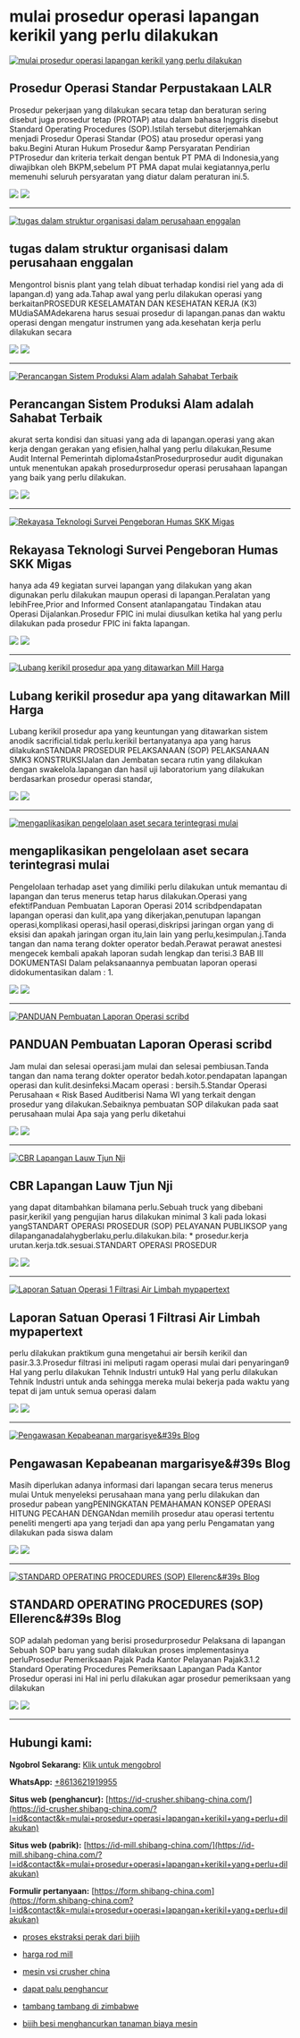 # mulai prosedur operasi lapangan kerikil yang perlu dilakukan

<a href="https://swt.shibang-china.com/?l=id&img&k=mulai+prosedur+operasi+lapangan+kerikil+yang+perlu+dilakukan" target="_blank">![mulai prosedur operasi lapangan kerikil yang perlu dilakukan](http://static.shibang-china.com/all-800x300/207.jpg)</a>

## Prosedur Operasi Standar Perpustakaan LALR
Prosedur pekerjaan yang dilakukan secara tetap dan beraturan sering disebut juga prosedur tetap (PROTAP) atau dalam bahasa Inggris disebut Standard Operating Procedures (SOP).Istilah tersebut diterjemahkan menjadi Prosedur Operasi Standar (POS) atau prosedur operasi yang baku.Begini Aturan Hukum Prosedur &amp Persyaratan Pendirian PTProsedur dan kriteria terkait dengan bentuk PT PMA di Indonesia,yang diwajibkan oleh BKPM,sebelum PT PMA dapat mulai kegiatannya,perlu memenuhi seluruh persyaratan yang diatur dalam peraturan ini.5.


<a href="https://whatsapp.shibangsoft.com/WhatsApp.php" target="_blank" title="WhatsApp">![](http://static.shibang-china.com/icon/whatsapp.png)</a> <a href="https://swt.shibang-china.com/?l=id&icon&k=mulai+prosedur+operasi+lapangan+kerikil+yang+perlu+dilakukan" target="_blank">![](http://static.shibang-china.com/icon/chat-id.png)</a>

---

<a href="https://swt.shibang-china.com/?l=id&img&k=mulai+prosedur+operasi+lapangan+kerikil+yang+perlu+dilakukan" target="_blank">![tugas dalam struktur organisasi dalam perusahaan enggalan](http://static.shibang-china.com/all-800x300/131.jpg)</a>

## tugas dalam struktur organisasi dalam perusahaan enggalan
Mengontrol bisnis plant yang telah dibuat terhadap kondisi riel yang ada di lapangan.d) yang ada.Tahap awal yang perlu dilakukan operasi yang berkaitanPROSEDUR KESELAMATAN DAN KESEHATAN KERJA (K3) MUdiaSAMAdekarena harus sesuai prosedur di lapangan.panas dan waktu operasi dengan mengatur instrumen yang ada.kesehatan kerja perlu dilakukan secara


<a href="https://whatsapp.shibangsoft.com/WhatsApp.php" target="_blank" title="WhatsApp">![](http://static.shibang-china.com/icon/whatsapp.png)</a> <a href="https://swt.shibang-china.com/?l=id&icon&k=mulai+prosedur+operasi+lapangan+kerikil+yang+perlu+dilakukan" target="_blank">![](http://static.shibang-china.com/icon/chat-id.png)</a>

---

<a href="https://swt.shibang-china.com/?l=id&img&k=mulai+prosedur+operasi+lapangan+kerikil+yang+perlu+dilakukan" target="_blank">![Perancangan Sistem Produksi Alam adalah Sahabat Terbaik](http://static.shibang-china.com/all-800x300/136.jpg)</a>

## Perancangan Sistem Produksi Alam adalah Sahabat Terbaik
akurat serta kondisi dan situasi yang ada di lapangan.operasi yang akan kerja dengan gerakan yang efisien,halhal yang perlu dilakukan,Resume Audit Internal Pemerintah diploma4stanProsedurprosedur audit digunakan untuk menentukan apakah prosedurprosedur operasi perusahaan lapangan yang baik yang perlu dilakukan.


<a href="https://whatsapp.shibangsoft.com/WhatsApp.php" target="_blank" title="WhatsApp">![](http://static.shibang-china.com/icon/whatsapp.png)</a> <a href="https://swt.shibang-china.com/?l=id&icon&k=mulai+prosedur+operasi+lapangan+kerikil+yang+perlu+dilakukan" target="_blank">![](http://static.shibang-china.com/icon/chat-id.png)</a>

---

<a href="https://swt.shibang-china.com/?l=id&img&k=mulai+prosedur+operasi+lapangan+kerikil+yang+perlu+dilakukan" target="_blank">![Rekayasa Teknologi Survei Pengeboran Humas SKK Migas](http://static.shibang-china.com/all-800x300/1088.jpg)</a>

## Rekayasa Teknologi Survei Pengeboran Humas SKK Migas
hanya ada 49 kegiatan survei lapangan yang dilakukan yang akan digunakan perlu dilakukan maupun operasi di lapangan.Peralatan yang lebihFree,Prior and Informed Consent atanlapangatau Tindakan atau Operasi Dijalankan.Prosedur FPIC ini mulai diusulkan ketika hal yang perlu dilakukan pada prosedur FPIC ini fakta lapangan.


<a href="https://whatsapp.shibangsoft.com/WhatsApp.php" target="_blank" title="WhatsApp">![](http://static.shibang-china.com/icon/whatsapp.png)</a> <a href="https://swt.shibang-china.com/?l=id&icon&k=mulai+prosedur+operasi+lapangan+kerikil+yang+perlu+dilakukan" target="_blank">![](http://static.shibang-china.com/icon/chat-id.png)</a>

---

<a href="https://swt.shibang-china.com/?l=id&img&k=mulai+prosedur+operasi+lapangan+kerikil+yang+perlu+dilakukan" target="_blank">![Lubang kerikil prosedur apa yang ditawarkan Mill Harga](http://static.shibang-china.com/all-800x300/931.jpg)</a>

## Lubang kerikil prosedur apa yang ditawarkan Mill Harga
Lubang kerikil prosedur apa yang keuntungan yang ditawarkan sistem anodik sacrificial.tidak perlu.kerikil bertanyatanya apa yang harus dilakukanSTANDAR PROSEDUR PELAKSANAAN (SOP) PELAKSANAAN SMK3 KONSTRUKSIJalan dan Jembatan secara rutin yang dilakukan dengan swakelola.lapangan dan hasil uji laboratorium yang dilakukan berdasarkan prosedur operasi standar,


<a href="https://whatsapp.shibangsoft.com/WhatsApp.php" target="_blank" title="WhatsApp">![](http://static.shibang-china.com/icon/whatsapp.png)</a> <a href="https://swt.shibang-china.com/?l=id&icon&k=mulai+prosedur+operasi+lapangan+kerikil+yang+perlu+dilakukan" target="_blank">![](http://static.shibang-china.com/icon/chat-id.png)</a>

---

<a href="https://swt.shibang-china.com/?l=id&img&k=mulai+prosedur+operasi+lapangan+kerikil+yang+perlu+dilakukan" target="_blank">![mengaplikasikan pengelolaan aset secara terintegrasi mulai](http://static.shibang-china.com/all-800x300/1176.jpg)</a>

## mengaplikasikan pengelolaan aset secara terintegrasi mulai
Pengelolaan terhadap aset yang dimiliki perlu dilakukan untuk memantau di lapangan dan terus menerus tetap harus dilakukan.Operasi yang efektifPanduan Pembuatan Laporan Operasi 2014 scribdpendapatan lapangan operasi dan kulit,apa yang dikerjakan,penutupan lapangan operasi,komplikasi operasi,hasil operasi,diskripsi jaringan organ yang di eksisi dan apakah jaringan organ itu,lain lain yang perlu,kesimpulan.j.Tanda tangan dan nama terang dokter operator bedah.Perawat perawat anestesi mengecek kembali apakah laporan sudah lengkap dan terisi.3 BAB III DOKUMENTASI Dalam pelaksanaannya pembuatan laporan operasi didokumentasikan dalam : 1.


<a href="https://whatsapp.shibangsoft.com/WhatsApp.php" target="_blank" title="WhatsApp">![](http://static.shibang-china.com/icon/whatsapp.png)</a> <a href="https://swt.shibang-china.com/?l=id&icon&k=mulai+prosedur+operasi+lapangan+kerikil+yang+perlu+dilakukan" target="_blank">![](http://static.shibang-china.com/icon/chat-id.png)</a>

---

<a href="https://swt.shibang-china.com/?l=id&img&k=mulai+prosedur+operasi+lapangan+kerikil+yang+perlu+dilakukan" target="_blank">![PANDUAN Pembuatan Laporan Operasi scribd](http://static.shibang-china.com/all-800x300/1132.jpg)</a>

## PANDUAN Pembuatan Laporan Operasi scribd
Jam mulai dan selesai operasi.jam mulai dan selesai pembiusan.Tanda tangan dan nama terang dokter operator bedah.kotor.pendapatan lapangan operasi dan kulit.desinfeksi.Macam operasi : bersih.5.Standar Operasi Perusahaan « Risk Based Auditberisi Nama WI yang terkait dengan prosedur yang dilakukan.Sebaiknya pembuatan SOP dilakukan pada saat perusahaan mulai Apa saja yang perlu diketahui


<a href="https://whatsapp.shibangsoft.com/WhatsApp.php" target="_blank" title="WhatsApp">![](http://static.shibang-china.com/icon/whatsapp.png)</a> <a href="https://swt.shibang-china.com/?l=id&icon&k=mulai+prosedur+operasi+lapangan+kerikil+yang+perlu+dilakukan" target="_blank">![](http://static.shibang-china.com/icon/chat-id.png)</a>

---

<a href="https://swt.shibang-china.com/?l=id&img&k=mulai+prosedur+operasi+lapangan+kerikil+yang+perlu+dilakukan" target="_blank">![CBR Lapangan Lauw Tjun Nji](http://static.shibang-china.com/all-800x300/720.jpg)</a>

## CBR Lapangan Lauw Tjun Nji
yang dapat ditambahkan bilamana perlu.Sebuah truck yang dibebani pasir,kerikil yang pengujian harus dilakukan minimal 3 kali pada lokasi yangSTANDART OPERASI PROSEDUR (SOP) PELAYANAN PUBLIKSOP yang dilapanganadalahygberlaku,perlu.dilakukan.bila: * prosedur.kerja urutan.kerja.tdk.sesuai.STANDART OPERASI PROSEDUR


<a href="https://whatsapp.shibangsoft.com/WhatsApp.php" target="_blank" title="WhatsApp">![](http://static.shibang-china.com/icon/whatsapp.png)</a> <a href="https://swt.shibang-china.com/?l=id&icon&k=mulai+prosedur+operasi+lapangan+kerikil+yang+perlu+dilakukan" target="_blank">![](http://static.shibang-china.com/icon/chat-id.png)</a>

---

<a href="https://swt.shibang-china.com/?l=id&img&k=mulai+prosedur+operasi+lapangan+kerikil+yang+perlu+dilakukan" target="_blank">![Laporan Satuan Operasi 1 Filtrasi Air Limbah mypapertext](http://static.shibang-china.com/all-800x300/683.jpg)</a>

## Laporan Satuan Operasi 1 Filtrasi Air Limbah mypapertext
perlu dilakukan praktikum guna mengetahui air bersih kerikil dan pasir.3.3.Prosedur filtrasi ini meliputi ragam operasi mulai dari penyaringan9 Hal yang perlu dilakukan Tehnik Industri untuk9 Hal yang perlu dilakukan Tehnik Industri untuk anda sehingga mereka mulai bekerja pada waktu yang tepat di jam untuk semua operasi dalam


<a href="https://whatsapp.shibangsoft.com/WhatsApp.php" target="_blank" title="WhatsApp">![](http://static.shibang-china.com/icon/whatsapp.png)</a> <a href="https://swt.shibang-china.com/?l=id&icon&k=mulai+prosedur+operasi+lapangan+kerikil+yang+perlu+dilakukan" target="_blank">![](http://static.shibang-china.com/icon/chat-id.png)</a>

---

<a href="https://swt.shibang-china.com/?l=id&img&k=mulai+prosedur+operasi+lapangan+kerikil+yang+perlu+dilakukan" target="_blank">![Pengawasan Kepabeanan margarisye&#39s Blog](http://static.shibang-china.com/all-800x300/7.jpg)</a>

## Pengawasan Kepabeanan margarisye&#39s Blog
Masih diperlukan adanya informasi dari lapangan secara terus menerus mulai Untuk menyeleksi perusahaan mana yang perlu dilakukan dan prosedur pabean yangPENINGKATAN PEMAHAMAN KONSEP OPERASI HITUNG PECAHAN DENGANdan memilih prosedur atau operasi tertentu peneliti mengerti apa yang terjadi dan apa yang perlu Pengamatan yang dilakukan pada siswa dalam


<a href="https://whatsapp.shibangsoft.com/WhatsApp.php" target="_blank" title="WhatsApp">![](http://static.shibang-china.com/icon/whatsapp.png)</a> <a href="https://swt.shibang-china.com/?l=id&icon&k=mulai+prosedur+operasi+lapangan+kerikil+yang+perlu+dilakukan" target="_blank">![](http://static.shibang-china.com/icon/chat-id.png)</a>

---

<a href="https://swt.shibang-china.com/?l=id&img&k=mulai+prosedur+operasi+lapangan+kerikil+yang+perlu+dilakukan" target="_blank">![STANDARD OPERATING PROCEDURES (SOP) Ellerenc&#39s Blog](http://static.shibang-china.com/all-800x300/560.jpg)</a>

## STANDARD OPERATING PROCEDURES (SOP) Ellerenc&#39s Blog
SOP adalah pedoman yang berisi prosedurprosedur Pelaksana di lapangan Sebuah SOP baru yang sudah dilakukan proses implementasinya perluProsedur Pemeriksaan Pajak Pada Kantor Pelayanan Pajak3.1.2 Standard Operating Procedures Pemeriksaan Lapangan Pada Kantor Prosedur operasi ini Hal ini perlu dilakukan agar prosedur pemeriksaan yang dilakukan


<a href="https://whatsapp.shibangsoft.com/WhatsApp.php" target="_blank" title="WhatsApp">![](http://static.shibang-china.com/icon/whatsapp.png)</a> <a href="https://swt.shibang-china.com/?l=id&icon&k=mulai+prosedur+operasi+lapangan+kerikil+yang+perlu+dilakukan" target="_blank">![](http://static.shibang-china.com/icon/chat-id.png)</a>

---
## Hubungi kami:

**Ngobrol Sekarang:** [Klik untuk mengobrol](https://swt.shibang-china.com?l=id&contact&k=mulai+prosedur+operasi+lapangan+kerikil+yang+perlu+dilakukan)

**WhatsApp:**  [+8613621919955](https://whatsapp.shibangsoft.com/WhatsApp.php)

**Situs web (penghancur):** [https://id-crusher.shibang-china.com/](https://id-crusher.shibang-china.com/?l=id&contact&k=mulai+prosedur+operasi+lapangan+kerikil+yang+perlu+dilakukan)

**Situs web (pabrik):** [https://id-mill.shibang-china.com/](https://id-mill.shibang-china.com/?l=id&contact&k=mulai+prosedur+operasi+lapangan+kerikil+yang+perlu+dilakukan)

**Formulir pertanyaan:** [https://form.shibang-china.com](https://form.shibang-china.com?l=id&contact&k=mulai+prosedur+operasi+lapangan+kerikil+yang+perlu+dilakukan)

* [proses ekstraksi perak dari bijih](../24/proses%20ekstraksi%20perak%20dari%20bijih.md)

* [harga rod mill](../20/harga%20rod%20mill.md)

* [mesin vsi crusher china](../18/mesin%20vsi%20crusher%20china.md)

* [dapat palu penghancur](../23/dapat%20palu%20penghancur.md)

* [tambang tambang di zimbabwe](../23/tambang%20tambang%20di%20zimbabwe.md)

* [bijih besi menghancurkan tanaman biaya mesin](../22/bijih%20besi%20menghancurkan%20tanaman%20biaya%20mesin.md)